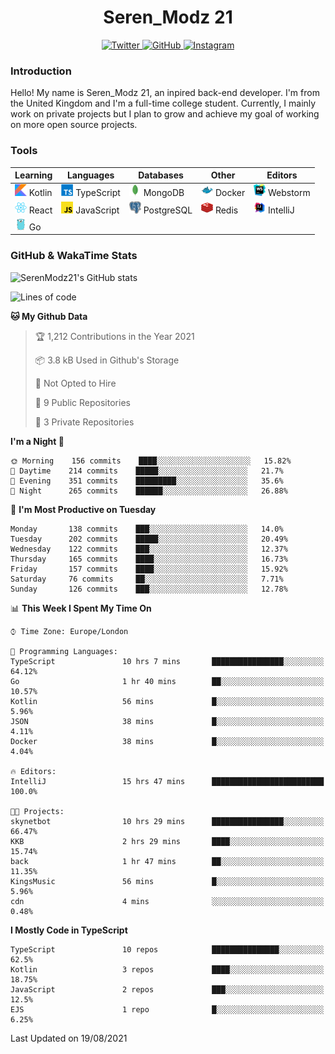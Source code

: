 <div align="center">
  <h1>Seren_Modz 21</h1>
  <a href="https://twitter.com/SerenModz21">
    <img alt="Twitter" src="https://img.shields.io/badge/twitter%20-%231DA1F2.svg?&style=for-the-badge&logo=Twitter&logoColor=white">
  </a>
  <a href="https://github.com/SerenModz21">
    <img alt="GitHub" src="https://img.shields.io/badge/github%20-%23121011.svg?&style=for-the-badge&logo=github&logoColor=white">
  </a>
  <a href="https://www.instagram.com/serenmodz21">
    <img alt="Instagram" src="https://img.shields.io/badge/instagram%20-%23E4405F.svg?&style=for-the-badge&logo=Instagram&logoColor=white">
  </a>
</div>

### Introduction

Hello! My name is Seren_Modz 21, an inpired back-end developer. I'm from the United Kingdom and I'm a full-time college student. Currently, I mainly work on private projects but I plan to grow and achieve my goal of working on more open source projects. 

### Tools

 **Learning**                                        | **Languages**                                               | **Databases**                                               | **Other**                                           | **Editors**                                                  
-----------------------------------------------------|-------------------------------------------------------------|-------------------------------------------------------------|-----------------------------------------------------|--------------------------------------------------------------
 <img width="19px" src="./assets/kotlin.svg"> Kotlin | <img width="19px" src="./assets/typescript.svg"> TypeScript | <img width="19px" src="./assets/mongodb.svg"> MongoDB       | <img width="19px" src="./assets/docker.svg"> Docker | <img width="19px" src="./assets/webstorm.svg"> Webstorm      
 <img width="19px" src="./assets/react.svg"> React   | <img width="19px" src="./assets/javascript.svg"> JavaScript | <img width="19px" src="./assets/postgresql.svg"> PostgreSQL | <img width="19px" src="./assets/redis.svg"> Redis   | <img width="19px" src="./assets/intellij-idea.svg"> IntelliJ
 <img width="19px" src="./assets/go.svg"> Go         |                                                             |                                                             |                                                     |                                                                                                               

### GitHub & WakaTime Stats

![SerenModz21's GitHub stats](https://github-readme-stats.vercel.app/api?username=SerenModz21&show_icons=true&theme=dark)

<!--START_SECTION:waka-->
![Lines of code](https://img.shields.io/badge/From%20Hello%20World%20I%27ve%20Written-16227%20lines%20of%20code-blue)

**🐱 My Github Data** 

> 🏆 1,212 Contributions in the Year 2021
 > 
> 📦 3.8 kB Used in Github's Storage 
 > 
> 🚫 Not Opted to Hire
 > 
> 📜 9 Public Repositories 
 > 
> 🔑 3 Private Repositories  
 > 
**I'm a Night 🦉** 

```text
🌞 Morning    156 commits    ████░░░░░░░░░░░░░░░░░░░░░   15.82% 
🌆 Daytime    214 commits    █████░░░░░░░░░░░░░░░░░░░░   21.7% 
🌃 Evening    351 commits    █████████░░░░░░░░░░░░░░░░   35.6% 
🌙 Night      265 commits    ██████░░░░░░░░░░░░░░░░░░░   26.88%

```
📅 **I'm Most Productive on Tuesday** 

```text
Monday       138 commits    ███░░░░░░░░░░░░░░░░░░░░░░   14.0% 
Tuesday      202 commits    █████░░░░░░░░░░░░░░░░░░░░   20.49% 
Wednesday    122 commits    ███░░░░░░░░░░░░░░░░░░░░░░   12.37% 
Thursday     165 commits    ████░░░░░░░░░░░░░░░░░░░░░   16.73% 
Friday       157 commits    ████░░░░░░░░░░░░░░░░░░░░░   15.92% 
Saturday     76 commits     ██░░░░░░░░░░░░░░░░░░░░░░░   7.71% 
Sunday       126 commits    ███░░░░░░░░░░░░░░░░░░░░░░   12.78%

```


📊 **This Week I Spent My Time On** 

```text
⌚︎ Time Zone: Europe/London

💬 Programming Languages: 
TypeScript               10 hrs 7 mins       ████████████████░░░░░░░░░   64.12% 
Go                       1 hr 40 mins        ██░░░░░░░░░░░░░░░░░░░░░░░   10.57% 
Kotlin                   56 mins             █░░░░░░░░░░░░░░░░░░░░░░░░   5.96% 
JSON                     38 mins             █░░░░░░░░░░░░░░░░░░░░░░░░   4.11% 
Docker                   38 mins             █░░░░░░░░░░░░░░░░░░░░░░░░   4.04%

🔥 Editors: 
IntelliJ                 15 hrs 47 mins      █████████████████████████   100.0%

🐱‍💻 Projects: 
skynetbot                10 hrs 29 mins      ████████████████░░░░░░░░░   66.47% 
KKB                      2 hrs 29 mins       ████░░░░░░░░░░░░░░░░░░░░░   15.74% 
back                     1 hr 47 mins        ██░░░░░░░░░░░░░░░░░░░░░░░   11.35% 
KingsMusic               56 mins             █░░░░░░░░░░░░░░░░░░░░░░░░   5.96% 
cdn                      4 mins              ░░░░░░░░░░░░░░░░░░░░░░░░░   0.48%

```

**I Mostly Code in TypeScript** 

```text
TypeScript               10 repos            ███████████████░░░░░░░░░░   62.5% 
Kotlin                   3 repos             ████░░░░░░░░░░░░░░░░░░░░░   18.75% 
JavaScript               2 repos             ███░░░░░░░░░░░░░░░░░░░░░░   12.5% 
EJS                      1 repo              █░░░░░░░░░░░░░░░░░░░░░░░░   6.25%

```



 Last Updated on 19/08/2021
<!--END_SECTION:waka-->
